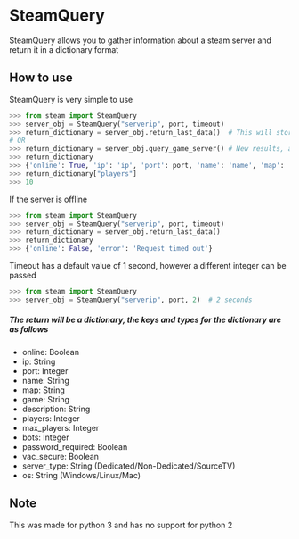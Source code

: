 # SteamQuery

SteamQuery allows you to gather information about a steam server and return it in a dictionary format

## How to use

SteamQuery is very simple to use
```python
>>> from steam import SteamQuery
>>> server_obj = SteamQuery("serverip", port, timeout)
>>> return_dictionary = server_obj.return_last_data()  # This will store the last results so you dont need to query again
# OR
>>> return_dictionary = server_obj.query_game_server() # New results, also saved and can be retrieved via the return_last_data method
>>> return_dictionary
>>> {'online': True, 'ip': 'ip', 'port': port, 'name': 'name', 'map': 'map', 'game': 'game', 'description': 'server desc', 'players': players, 'max_players': slots, 'bots': bots, 'password_required': bool, 'vac_secure': bool, 'server-type': 'type', 'os': 'os'}
>>> return_dictionary["players"]
>>> 10
```

If the server is offline
```python
>>> from steam import SteamQuery
>>> server_obj = SteamQuery("serverip", port, timeout)
>>> return_dictionary = server_obj.return_last_data()
>>> return_dictionary
>>> {'online': False, 'error': 'Request timed out'}
```
Timeout has a default value of 1 second, however a different integer can be passed
```python
>>> from steam import SteamQuery
>>> server_obj = SteamQuery("serverip", port, 2)  # 2 seconds
```

##### The return will be a dictionary, the keys and types for the dictionary are as follows
* online: Boolean
* ip: String
* port: Integer
* name: String
* map: String
* game: String
* description: String
* players: Integer
* max_players: Integer
* bots: Integer
* password_required: Boolean
* vac_secure: Boolean
* server_type: String (Dedicated/Non-Dedicated/SourceTV)
* os: String (Windows/Linux/Mac)

## Note
This was made for python 3 and has no support for python 2
